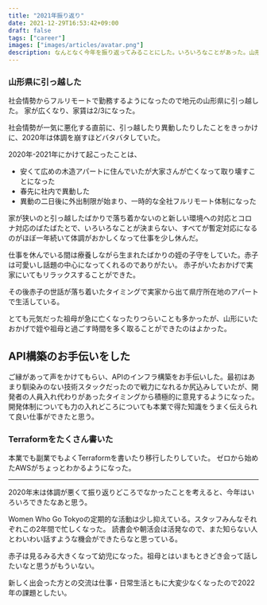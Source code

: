 ```yaml
---
title: "2021年振り返り"
date: 2021-12-29T16:53:42+09:00
draft: false
tags: ["career"]
images: ["images/articles/avatar.png"]
description: なんとなく今年を振り返ってみることにした。いろいろなことがあった。山形県に引っ越した。アプリ構築のお手伝いをして、Terraformをたくさん書いた。
---
```


### 山形県に引っ越した
社会情勢からフルリモートで勤務するようになったので地元の山形県に引っ越した。
家が広くなり、家賃は2/3になった。

社会情勢が一気に悪化する直前に、引っ越したり異動したりしたことをきっかけに、2020年は体調を崩すほどバタバタしていた。

2020年-2021年にかけて起こったことは、
- 安くて広めの木造アパートに住んでいたが大家さんが亡くなって取り壊すことになった
- 春先に社内で異動した
- 異動の二日後に外出制限が始まり、一時的な全社フルリモート体制になった

家が狭いのと引っ越したばかりで落ち着かないのと新しい環境への対応とコロナ対応のばたばたとで、いろいろなことが決まらない、すべてが暫定対応になるのがほぼ一年続いて体調がおかしくなって仕事を少し休んだ。

仕事を休んでいる間は療養しながら生まれたばかりの姪の子守をしていた。赤子は可愛いし話題の中心になってくれるのでありがたい。
赤子がいたおかげで実家にいてもリラックスすることができた。

その後赤子の世話が落ち着いたタイミングで実家から出て県庁所在地のアパートで生活している。

とても元気だった祖母が急に亡くなったりつらいことも多かったが、山形にいたおかげで姪や祖母と過ごす時間を多く取ることができたのはよかった。

## API構築のお手伝いをした
ご縁があって声をかけてもらい、APIのインフラ構築をお手伝いした。最初はあまり馴染みのない技術スタックだったので戦力になれるか尻込みしていたが、開発者の人員入れ代わりがあったタイミングから積極的に意見するようになった。 開発体制についても力の入れどころについても本業で得た知識をうまく伝えられて良い仕事ができたと思う。

### Terraformをたくさん書いた
本業でも副業でもよくTerraformを書いたり移行したりしていた。 ゼロから始めたAWSがちょっとわかるようになった。

---

2020年末は体調が悪くて振り返りどころでなかったことを考えると、今年はいろいろできたなあと思う。

Women Who Go Tokyoの定期的な活動は少し抑えている。スタッフみんなそれぞれこの2年間で忙しくなった。 読書会や朝活会は活発なので、また知らない人とわいわい話すような機会ができたらなと思っている。

赤子は見るみる大きくなって幼児になった。祖母とはいまもときどき会って話したいなと思うがもういない。

新しく出会った方との交流は仕事・日常生活ともに大変少なくなったので2022年の課題としたい。
